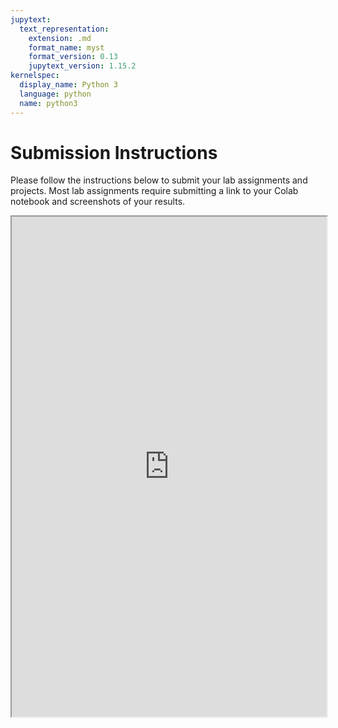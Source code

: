 ```yaml
---
jupytext:
  text_representation:
    extension: .md
    format_name: myst
    format_version: 0.13
    jupytext_version: 1.15.2
kernelspec:
  display_name: Python 3
  language: python
  name: python3
---
```


# Submission Instructions

Please follow the instructions below to submit your lab assignments and projects. Most lab assignments require submitting a link to your Colab notebook and screenshots of your results.

<iframe src="https://docs.google.com/document/d/e/2PACX-1vT4Dz2evX7RyewQkIPCQpODZXfJSuRPyfNkKbacLEBh4KC4EcY8-7E_p5TwTxy3VjqR-8muArOqOtUt/pub?embedded=true" width="100%" height=800></iframe>
